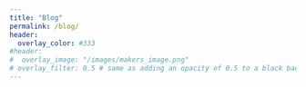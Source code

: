 ```yaml
---
title: "Blog"
permalink: /blog/
header:
  overlay_color: #333
#header: 
#  overlay_image: "/images/makers_image.png"
# overlay_filter: 0.5 # same as adding an opacity of 0.5 to a black background
---
```

